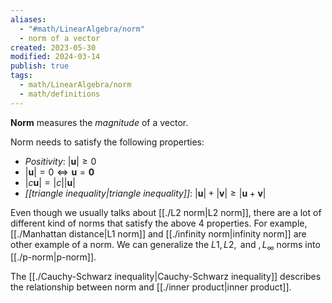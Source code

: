 ```yaml
---
aliases:
  - "#math/LinearAlgebra/norm"
  - norm of a vector
created: 2023-05-30
modified: 2024-03-14
publish: true
tags:
  - math/LinearAlgebra/norm
  - math/definitions
---
```

**Norm** measures the *magnitude* of a vector.

Norm needs to satisfy the following properties:
   - *Positivity*: $|\mathbf{u}| \ge 0$
   - $|\mathbf{u}|  = 0 \iff \mathbf{u} = \mathbf{0}$
   - $|c\mathbf{u}| = |c||\mathbf{u}|$
   - *[[triangle inequality|triangle inequality]]*: $|\mathbf{u}| + |\mathbf{v}| \ge \left|\mathbf{u} + \mathbf{v}\right|$

Even though we usually talks about [[./L2 norm|L2 norm]], there are a lot of different kind of norms that satisfy the above 4 properties. For example, [[./Manhattan distance|L1 norm]] and [[./infinity norm|infinity norm]] are other example of a norm. We can generalize the $L1, L2, \text{ and }, L_{\infty}$ norms into [[./p-norm|p-norm]].

The [[./Cauchy-Schwarz inequality|Cauchy-Schwarz inequality]] describes the relationship between norm and [[./inner product|inner product]].